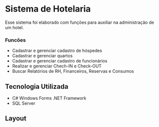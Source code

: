 # Sistema de Hotelaria
Esse sistema foi elaborado com funções para auxiliar na administração de um hotel.
### Funcões
- Cadastrar e gerenciar cadastro de hóspedes
- Cadastrar e gerenciar  quartos
- Cadastrar e gerenciar cadastro de funcionários
- Realizar e gerenciar Chech-IN e Check-OUT
- Buscar Relatórios de RH, Financeiros, Reservas e Consumos

## Tecnologia Utilizada
 - C# Windows Forms .NET Framework
 - SQL Server
 ## Layout
